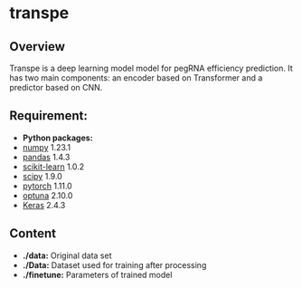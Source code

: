 # transpe
## Overview
Transpe is a deep learning model model for pegRNA efficiency prediction. It has two main components: an encoder based on  Transformer and a predictor based on CNN.

## Requirement:  
* **Python packages:**   
 * [numpy](https://numpy.org/) 1.23.1
 * [pandas](https://pandas.pydata.org/) 1.4.3
 * [scikit-learn](https://scikit-learn.org/stable/) 1.0.2
 * [scipy](https://www.scipy.org/) 1.9.0  
 * [pytorch](https://pytorch.org/) 1.11.0     
 * [optuna](https://optuna.org/) 2.10.0
 * [Keras](https://keras.io/) 2.4.3       
   
  

## Content
* **./data:** Original data set
* **./Data:** Dataset used for training after processing
* **./finetune:** Parameters of trained model


